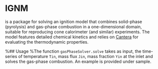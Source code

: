 # IGNM 
is a package for solving an ignition model that combines solid-phase (pyrolysis) and gas-phase combustion in a one-dimensional domain, suitable for reproducing cone calorimeter (and similar) experiments. The model features detailed chemical kinetics and relies on [Cantera](https://cantera.org) for evaluating the thermodynamic properties.

%## Usage
%The function `gasPhaseSolver.solve` takes as input, the time-series of temperature `Tin`, mass flux `Jin`, mass fraction `Yin` at the inlet and solves the gas-phase combustion. An example is provided under sample.